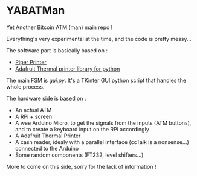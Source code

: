 YABATMan
========

Yet Another Bitcoin ATM (man) main repo !

Everything's very experimental at the time, and the code is pretty messy...

The software part is basically based on :

- [Piper Printer](https://github.com/piperwallet/Piper)
- [Adafruit Thermal printer library for python](https://github.com/adafruit/Adafruit-Thermal-Printer-Library)

The main FSM is _gui.py_. It's a TKinter GUI python script that handles the whole process.

The hardware side is based on :

- An actual ATM
- A RPi + screen
- A wee Arduino Micro, to get the signals from the inputs (ATM buttons), and to create a keyboard input on the RPi accordingly
- A Adafruit Thermal Printer
- A cash reader, idealy with a parallel interface (ccTalk is a nonsense...) connected to the Arduino
- Some random components (FT232, level shifters...)

More to come on this side, sorry for the lack of information !
